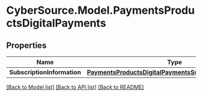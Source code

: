 # CyberSource.Model.PaymentsProductsDigitalPayments
## Properties

Name | Type | Description | Notes
------------ | ------------- | ------------- | -------------
**SubscriptionInformation** | [**PaymentsProductsDigitalPaymentsSubscriptionInformation**](PaymentsProductsDigitalPaymentsSubscriptionInformation.md) |  | [optional] 

[[Back to Model list]](../README.md#documentation-for-models) [[Back to API list]](../README.md#documentation-for-api-endpoints) [[Back to README]](../README.md)

